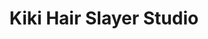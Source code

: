 ---
title: "Kiki Hair Slayer Studio"
url: /saratoga-springs/kiki-hair-slayer-studio/
shop: hairdresser
---